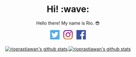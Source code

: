 <h1 align='center'> Hi! :wave:</h1>
<p align='center'> Hello there! My name is Rio. 😎 </p>
<p align='center'>
   <a href="https://twitter.com/_rioprastiawan"><img height="30" src="https://github.com/rioprastiawan/rioprastiawan/blob/master/images/twitter.png?raw=true"></a>&nbsp;&nbsp;
   <a href="https://instagram.com/rioprastiawan"><img height="30" src="https://github.com/rioprastiawan/rioprastiawan/blob/master/images/instagram.jpg?raw=true"></a>&nbsp;&nbsp;
   <a href="https://www.facebook.com/prastiawanrio/"><img height="30" src="https://github.com/rioprastiawan/rioprastiawan/blob/master/images/facebook.png?raw=true"></a>
   <br/><br/>
   <a href="https://github.com/rioprastiawan/">
   <img align="center" src="https://github-readme-stats.vercel.app/api/top-langs/?username=rioprastiawan&layout=compact" alt="rioprastiawan's github stats"/>
   </a>
   <a href="https://github.com/rioprastiawan/">
   <img align="center" src="https://github-readme-stats.vercel.app/api?username=rioprastiawan&hide=issues&count_private=true&show_icons=true" alt="rioprastiawan's github stats" />
   </a>
</p>
